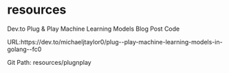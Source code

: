 # resources
<p>Dev.to Plug & Play Machine Learning Models Blog Post Code</p>
<p>URL:https://dev.to/michaeljtaylor0/plug--play-machine-learning-models-in-golang--fc0</p>
<p>Git Path: resources/plugnplay</p>
